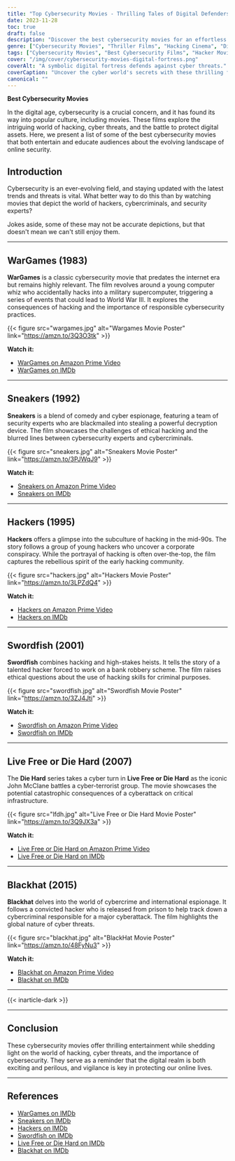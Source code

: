 ```yaml
---
title: "Top Cybersecurity Movies - Thrilling Tales of Digital Defenders"
date: 2023-11-28
toc: true
draft: false
description: "Discover the best cybersecurity movies for an effortless dive into the world of digital intrigue and vigilance."
genre: ["Cybersecurity Movies", "Thriller Films", "Hacking Cinema", "Digital Espionage", "Online Security", "Technology Thrillers", "Computer Crime Films", "Cyber Threats", "Action-Drama", "Data Protection"]
tags: ["Cybersecurity Movies", "Best Cybersecurity Films", "Hacker Movies", "Digital Espionage", "Online Security", "Technology Thrillers", "Data Protection", "Computer Crime", "Cyber Threats", "Hacking Cinema", "Digital Defenders", "Top Cyber Films", "Internet Security", "Cybercrime", "Data Security", "Online Threats", "Cyber Intrigue", "Hollywood Cyber", "Security Experts", "Ethical Hacking", "Online Privacy", "Digital Battles", "Cyber Attack", "Thrilling Tech", "Data Breach", "Cyber Heroes", "Hollywood Hacks", "IT Security", "Tech Crime", "Cyber Warfare"]
cover: "/img/cover/cybersecurity-movies-digital-fortress.png"
coverAlt: "A symbolic digital fortress defends against cyber threats."
coverCaption: "Uncover the cyber world's secrets with these thrilling films"
canonical: ""
---
```

**Best Cybersecurity Movies**

In the digital age, cybersecurity is a crucial concern, and it has found its way into popular culture, including movies. These films explore the intriguing world of hacking, cyber threats, and the battle to protect digital assets. Here, we present a list of some of the best cybersecurity movies that both entertain and educate audiences about the evolving landscape of online security.

## Introduction

Cybersecurity is an ever-evolving field, and staying updated with the latest trends and threats is vital. What better way to do this than by watching movies that depict the world of hackers, cybercriminals, and security experts? 

Jokes aside, some of these may not be accurate depictions, but that doesn't mean we can't still enjoy them.

______

## WarGames (1983)

**WarGames** is a classic cybersecurity movie that predates the internet era but remains highly relevant. The film revolves around a young computer whiz who accidentally hacks into a military supercomputer, triggering a series of events that could lead to World War III. It explores the consequences of hacking and the importance of responsible cybersecurity practices.

{{< figure src="wargames.jpg" alt="Wargames Movie Poster" link="https://amzn.to/3Q3O3tk" >}}

**Watch it:** 
- [WarGames on Amazon Prime Video](https://amzn.to/3Q3O3tk)
- [WarGames on IMDb](https://www.imdb.com/title/tt0086567/)

______

## Sneakers (1992)

**Sneakers** is a blend of comedy and cyber espionage, featuring a team of security experts who are blackmailed into stealing a powerful decryption device. The film showcases the challenges of ethical hacking and the blurred lines between cybersecurity experts and cybercriminals.

{{< figure src="sneakers.jpg" alt="Sneakers Movie Poster" link="https://amzn.to/3PJWqJ9" >}}

**Watch it:** 
- [Sneakers on Amazon Prime Video](https://amzn.to/3PJWqJ9)
- [Sneakers on IMDb](https://www.imdb.com/title/tt0105435/)

______

## Hackers (1995)

**Hackers** offers a glimpse into the subculture of hacking in the mid-90s. The story follows a group of young hackers who uncover a corporate conspiracy. While the portrayal of hacking is often over-the-top, the film captures the rebellious spirit of the early hacking community.

{{< figure src="hackers.jpg" alt="Hackers Movie Poster" link="https://amzn.to/3LPZdQ4" >}}

**Watch it:** 
 - [Hackers on Amazon Prime Video](https://amzn.to/3LPZdQ4)
 - [Hackers on IMDb](https://www.imdb.com/title/tt0113243/)

______

## Swordfish (2001)

**Swordfish** combines hacking and high-stakes heists. It tells the story of a talented hacker forced to work on a bank robbery scheme. The film raises ethical questions about the use of hacking skills for criminal purposes.

{{< figure src="swordfish.jpg" alt="Swordfish Movie Poster" link="https://amzn.to/3ZJ4Jti" >}}

**Watch it:** 
 - [Swordfish on Amazon Prime Video](https://amzn.to/3ZJ4Jti)
 - [Swordfish on IMDb](https://www.imdb.com/title/tt0244244/)

______

## Live Free or Die Hard (2007)

The **Die Hard** series takes a cyber turn in **Live Free or Die Hard** as the iconic John McClane battles a cyber-terrorist group. The movie showcases the potential catastrophic consequences of a cyberattack on critical infrastructure.

{{< figure src="lfdh.jpg" alt="Live Free or Die Hard Movie Poster" link="https://amzn.to/3Q9JX3a" >}}

**Watch it:** 
 - [Live Free or Die Hard on Amazon Prime Video](https://amzn.to/3Q9JX3a)
 - [Live Free or Die Hard on IMDb](https://www.imdb.com/title/tt0337978/)

______

## Blackhat (2015)

**Blackhat** delves into the world of cybercrime and international espionage. It follows a convicted hacker who is released from prison to help track down a cybercriminal responsible for a major cyberattack. The film highlights the global nature of cyber threats.

{{< figure src="blackhat.jpg" alt="BlackHat Movie Poster" link="https://amzn.to/48FyNu3" >}}

**Watch it:** 
 - [Blackhat on Amazon Prime Video](https://amzn.to/48FyNu3)
 - [Blackhat on IMDb](https://www.imdb.com/title/tt2717822/)

______
{{< inarticle-dark >}}
______

## Conclusion

These cybersecurity movies offer thrilling entertainment while shedding light on the world of hacking, cyber threats, and the importance of cybersecurity. They serve as a reminder that the digital realm is both exciting and perilous, and vigilance is key in protecting our online lives.

______

## References

- [WarGames on IMDb](https://www.imdb.com/title/tt0086567/)
- [Sneakers on IMDb](https://www.imdb.com/title/tt0105435/)
- [Hackers on IMDb](https://www.imdb.com/title/tt0113243/)
- [Swordfish on IMDb](https://www.imdb.com/title/tt0244244/)
- [Live Free or Die Hard on IMDb](https://www.imdb.com/title/tt0337978/)
- [Blackhat on IMDb](https://www.imdb.com/title/tt2717822/)



